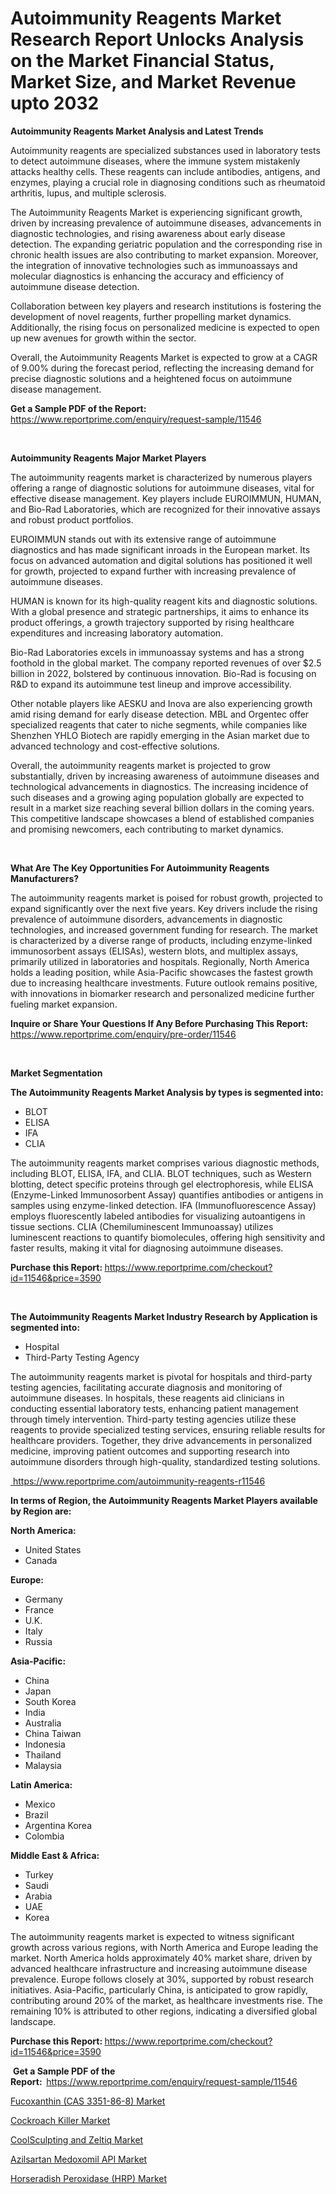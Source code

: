 <p><h1>Autoimmunity Reagents Market Research Report Unlocks Analysis on the Market Financial Status, Market Size, and Market Revenue upto 2032</h1></p><p><strong>Autoimmunity Reagents Market Analysis and Latest Trends</strong></p>
<p><p>Autoimmunity reagents are specialized substances used in laboratory tests to detect autoimmune diseases, where the immune system mistakenly attacks healthy cells. These reagents can include antibodies, antigens, and enzymes, playing a crucial role in diagnosing conditions such as rheumatoid arthritis, lupus, and multiple sclerosis.</p><p>The Autoimmunity Reagents Market is experiencing significant growth, driven by increasing prevalence of autoimmune diseases, advancements in diagnostic technologies, and rising awareness about early disease detection. The expanding geriatric population and the corresponding rise in chronic health issues are also contributing to market expansion. Moreover, the integration of innovative technologies such as immunoassays and molecular diagnostics is enhancing the accuracy and efficiency of autoimmune disease detection.</p><p>Collaboration between key players and research institutions is fostering the development of novel reagents, further propelling market dynamics. Additionally, the rising focus on personalized medicine is expected to open up new avenues for growth within the sector.</p><p>Overall, the Autoimmunity Reagents Market is expected to grow at a CAGR of 9.00% during the forecast period, reflecting the increasing demand for precise diagnostic solutions and a heightened focus on autoimmune disease management.</p></p>
<p><strong>Get a Sample PDF of the Report:&nbsp;</strong> <a href="https://www.reportprime.com/enquiry/request-sample/11546?utm_campaign=2206&utm_medium=2&utm_source=Github&utm_content=ia&utm_term=20032025&utm_id=autoimmunity-reagents">https://www.reportprime.com/enquiry/request-sample/11546</a></p>
<p>&nbsp;</p>
<p><strong>Autoimmunity Reagents Major Market Players</strong></p>
<p><p>The autoimmunity reagents market is characterized by numerous players offering a range of diagnostic solutions for autoimmune diseases, vital for effective disease management. Key players include EUROIMMUN, HUMAN, and Bio-Rad Laboratories, which are recognized for their innovative assays and robust product portfolios.</p><p>EUROIMMUN stands out with its extensive range of autoimmune diagnostics and has made significant inroads in the European market. Its focus on advanced automation and digital solutions has positioned it well for growth, projected to expand further with increasing prevalence of autoimmune diseases.</p><p>HUMAN is known for its high-quality reagent kits and diagnostic solutions. With a global presence and strategic partnerships, it aims to enhance its product offerings, a growth trajectory supported by rising healthcare expenditures and increasing laboratory automation.</p><p>Bio-Rad Laboratories excels in immunoassay systems and has a strong foothold in the global market. The company reported revenues of over $2.5 billion in 2022, bolstered by continuous innovation. Bio-Rad is focusing on R&D to expand its autoimmune test lineup and improve accessibility.</p><p>Other notable players like AESKU and Inova are also experiencing growth amid rising demand for early disease detection. MBL and Orgentec offer specialized reagents that cater to niche segments, while companies like Shenzhen YHLO Biotech are rapidly emerging in the Asian market due to advanced technology and cost-effective solutions.</p><p>Overall, the autoimmunity reagents market is projected to grow substantially, driven by increasing awareness of autoimmune diseases and technological advancements in diagnostics. The increasing incidence of such diseases and a growing aging population globally are expected to result in a market size reaching several billion dollars in the coming years. This competitive landscape showcases a blend of established companies and promising newcomers, each contributing to market dynamics.</p></p>
<p>&nbsp;</p>
<p><strong>What Are The Key Opportunities For Autoimmunity Reagents Manufacturers?</strong></p>
<p><p>The autoimmunity reagents market is poised for robust growth, projected to expand significantly over the next five years. Key drivers include the rising prevalence of autoimmune disorders, advancements in diagnostic technologies, and increased government funding for research. The market is characterized by a diverse range of products, including enzyme-linked immunosorbent assays (ELISAs), western blots, and multiplex assays, primarily utilized in laboratories and hospitals. Regionally, North America holds a leading position, while Asia-Pacific showcases the fastest growth due to increasing healthcare investments. Future outlook remains positive, with innovations in biomarker research and personalized medicine further fueling market expansion.</p></p>
<p><strong>Inquire or Share Your Questions If Any Before Purchasing This Report:</strong> <a href="https://www.reportprime.com/enquiry/pre-order/11546?utm_campaign=2206&utm_medium=2&utm_source=Github&utm_content=ia&utm_term=20032025&utm_id=autoimmunity-reagents">https://www.reportprime.com/enquiry/pre-order/11546</a></p>
<p>&nbsp;</p>
<p><strong>Market Segmentation</strong></p>
<p><strong>The Autoimmunity Reagents Market Analysis by types is segmented into:</strong></p>
<p><ul><li>BLOT</li><li>ELISA</li><li>IFA</li><li>CLIA</li></ul></p>
<p><p>The autoimmunity reagents market comprises various diagnostic methods, including BLOT, ELISA, IFA, and CLIA. BLOT techniques, such as Western blotting, detect specific proteins through gel electrophoresis, while ELISA (Enzyme-Linked Immunosorbent Assay) quantifies antibodies or antigens in samples using enzyme-linked detection. IFA (Immunofluorescence Assay) employs fluorescently labeled antibodies for visualizing autoantigens in tissue sections. CLIA (Chemiluminescent Immunoassay) utilizes luminescent reactions to quantify biomolecules, offering high sensitivity and faster results, making it vital for diagnosing autoimmune diseases.</p></p>
<p><strong>Purchase this Report:&nbsp;</strong><a href="https://www.reportprime.com/checkout?id=11546&price=3590&utm_campaign=2206&utm_medium=2&utm_source=Github&utm_content=ia&utm_term=20032025&utm_id=autoimmunity-reagents">https://www.reportprime.com/checkout?id=11546&price=3590</a></p>
<p>&nbsp;</p>
<p><strong>The Autoimmunity Reagents Market Industry Research by Application is segmented into:</strong></p>
<p><ul><li>Hospital</li><li>Third-Party Testing Agency</li></ul></p>
<p><p>The autoimmunity reagents market is pivotal for hospitals and third-party testing agencies, facilitating accurate diagnosis and monitoring of autoimmune diseases. In hospitals, these reagents aid clinicians in conducting essential laboratory tests, enhancing patient management through timely intervention. Third-party testing agencies utilize these reagents to provide specialized testing services, ensuring reliable results for healthcare providers. Together, they drive advancements in personalized medicine, improving patient outcomes and supporting research into autoimmune disorders through high-quality, standardized testing solutions.</p></p>
<p><a href="https://www.reportprime.com/autoimmunity-reagents-r11546?utm_campaign=2206&utm_medium=2&utm_source=Github&utm_content=ia&utm_term=20032025&utm_id=autoimmunity-reagents">&nbsp;https://www.reportprime.com/autoimmunity-reagents-r11546</a></p>
<p><strong>In terms of Region, the Autoimmunity Reagents Market Players available by Region are:</strong></p>
<p>
    <p> <strong> North America: </strong>
        <ul>
            <li>United States</li>
            <li>Canada</li>
        </ul>
        </p> 
    <p> <strong> Europe: </strong>
        <ul>
            <li>Germany</li>
            <li>France</li>
            <li>U.K.</li>
            <li>Italy</li>
            <li>Russia</li>
        </ul>
        </p> 
    <p> <strong> Asia-Pacific: </strong>
        <ul>
            <li>China</li>
            <li>Japan</li>
            <li>South Korea</li>
            <li>India</li>
            <li>Australia</li>
            <li>China Taiwan</li>
            <li>Indonesia</li>
            <li>Thailand</li>
            <li>Malaysia</li>
        </ul>
        </p> 
    <p> <strong> Latin America: </strong>
        <ul>
            <li>Mexico</li>
            <li>Brazil</li>
            <li>Argentina Korea</li>
            <li>Colombia</li>
        </ul>
        </p> 
    <p> <strong> Middle East & Africa: </strong>
        <ul>
            <li>Turkey</li>
            <li>Saudi</li>
            <li>Arabia</li>
            <li>UAE</li>
            <li>Korea</li>
        </ul>
    </p>
    </p>
<p><p>The autoimmunity reagents market is expected to witness significant growth across various regions, with North America and Europe leading the market. North America holds approximately 40% market share, driven by advanced healthcare infrastructure and increasing autoimmune disease prevalence. Europe follows closely at 30%, supported by robust research initiatives. Asia-Pacific, particularly China, is anticipated to grow rapidly, contributing around 20% of the market, as healthcare investments rise. The remaining 10% is attributed to other regions, indicating a diversified global landscape.</p></p>
<p><strong>Purchase this Report: </strong><a href="https://www.reportprime.com/checkout?id=11546&price=3590&utm_campaign=2206&utm_medium=2&utm_source=Github&utm_content=ia&utm_term=20032025&utm_id=autoimmunity-reagents">https://www.reportprime.com/checkout?id=11546&price=3590</a></p>
<p>&nbsp;<strong>Get a Sample PDF of the Report:&nbsp;&nbsp;</strong><a href="https://www.reportprime.com/enquiry/request-sample/11546?utm_campaign=2206&utm_medium=2&utm_source=Github&utm_content=ia&utm_term=20032025&utm_id=autoimmunity-reagents">https://www.reportprime.com/enquiry/request-sample/11546</a></p>
<p><strong></strong></p>
<p><p><a href="https://github.com/laroybarrize/Market-Research-Report-List-1/blob/main/fucoxanthin-cas-3351-86-8-market.md?utm_campaign=2206&utm_medium=2&utm_source=Github&utm_content=ia&utm_term=20032025&utm_id=autoimmunity-reagents">Fucoxanthin (CAS 3351-86-8) Market</a></p><p><a href="https://github.com/jolashta/Market-Research-Report-List-1/blob/main/cockroach-killer-market.md?utm_campaign=2206&utm_medium=2&utm_source=Github&utm_content=ia&utm_term=20032025&utm_id=autoimmunity-reagents">Cockroach Killer Market</a></p><p><a href="https://github.com/lazregaartun/Market-Research-Report-List-1/blob/main/coolsculpting-and-zeltiq-market.md?utm_campaign=2206&utm_medium=2&utm_source=Github&utm_content=ia&utm_term=20032025&utm_id=autoimmunity-reagents">CoolSculpting and Zeltiq Market</a></p><p><a href="https://github.com/ienamoun/Market-Research-Report-List-1/blob/main/azilsartan-medoxomil-api-market.md?utm_campaign=2206&utm_medium=2&utm_source=Github&utm_content=ia&utm_term=20032025&utm_id=autoimmunity-reagents">Azilsartan Medoxomil API Market</a></p><p><a href="https://github.com/waackheidtn5/Market-Research-Report-List-1/blob/main/horseradish-peroxidase-hrp-market.md?utm_campaign=2206&utm_medium=2&utm_source=Github&utm_content=ia&utm_term=20032025&utm_id=autoimmunity-reagents">Horseradish Peroxidase (HRP) Market</a></p></p>